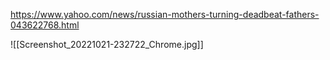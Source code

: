https://www.yahoo.com/news/russian-mothers-turning-deadbeat-fathers-043622768.html

![[Screenshot_20221021-232722_Chrome.jpg]]